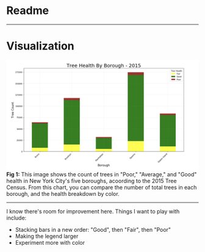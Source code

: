 # Readme
---


# Visualization
![Tree Health 2015 by Borough](https://github.com/sebscho/PUI2017_ses515/blob/master/HW8_ses515/tree_health.png)
**Fig 1:** This image shows the count of trees in "Poor," "Average," and "Good" health in New York City's five boroughs, acoording to the 2015 Tree Census. From this chart, you can compare the number of total trees in each borough, and the health breakdown by color.

___

I know there's room for improvement here. Things I want to play with include:
* Stacking bars in a new order: "Good", then "Fair", then "Poor"
* Making the legend larger
* Experiment more with color

